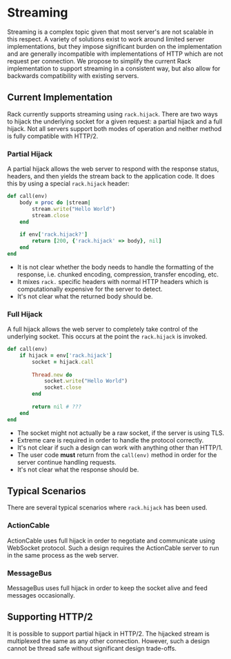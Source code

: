 # Streaming

Streaming is a complex topic given that most server's are not scalable in this respect. A variety of solutions exist to work around limited server implementations, but they impose significant burden on the implementation and are generally incompatible with implementations of HTTP which are not request per connection. We propose to simplify the current Rack implementation to support streaming in a consistent way, but also allow for backwards compatibility with existing servers.

## Current Implementation

Rack currently supports streaming using `rack.hijack`. There are two ways to hijack the underlying socket for a given request: a partial hijack and a full hijack. Not all servers support both modes of operation and neither method is fully compatible with HTTP/2.

### Partial Hijack

A partial hijack allows the web server to respond with the response status, headers, and then yields the stream back to the application code. It does this by using a special `rack.hijack` header:

``` ruby
def call(env)
	body = proc do |stream|
		stream.write("Hello World")
		stream.close
	end
	
	if env['rack.hijack?']
		return [200, {'rack.hijack' => body}, nil]
	end
end
```

- It is not clear whether the body needs to handle the formatting of the response, i.e. chunked encoding, compression, transfer encoding, etc.
- It mixes `rack.` specific headers with normal HTTP headers which is computationally expensive for the server to detect.
- It's not clear what the returned body should be.

### Full Hijack

A full hijack allows the web server to completely take control of the underlying socket. This occurs at the point the `rack.hijack` is invoked.

``` ruby
def call(env)
	if hijack = env['rack.hijack']
		socket = hijack.call
		
		Thread.new do
			socket.write("Hello World")
			socket.close
		end
		
		return nil # ???
	end
end
```

- The socket might not actually be a raw socket, if the server is using TLS.
- Extreme care is required in order to handle the protocol correctly.
- It's not clear if such a design can work with anything other than HTTP/1.
- The user code **must** return from the `call(env)` method in order for the server continue handling requests.
- It's not clear what the response should be.

## Typical Scenarios

There are several typical scenarios where `rack.hijack` has been used.

### ActionCable

ActionCable uses full hijack in order to negotiate and communicate using WebSocket protocol. Such a design requires the ActionCable server to run in the same process as the web server.

### MessageBus

MessageBus uses full hijack in order to keep the socket alive and feed messages occasionally.

## Supporting HTTP/2

It is possible to support partial hijack in HTTP/2. The hijacked stream is multiplexed the same as any other connection. However, such a design cannot be thread safe without significant design trade-offs.
